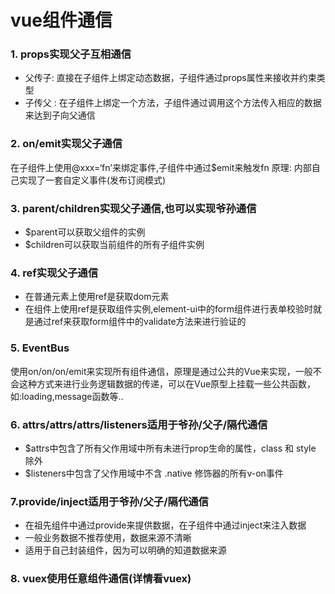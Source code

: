 # vue组件通信
### 1. props实现父子互相通信

- 父传子: 直接在子组件上绑定动态数据，子组件通过props属性来接收并约束类型
- 子传父 : 在子组件上绑定一个方法，子组件通过调用这个方法传入相应的数据来达到子向父通信



### 2. on/emit实现父子通信
在子组件上使用@xxx=‘fn’来绑定事件,子组件中通过$emit来触发fn
原理: 内部自己实现了一套自定义事件(发布订阅模式)


### 3. parent/children实现父子通信,也可以实现爷孙通信

- $parent可以获取父组件的实例
- $children可以获取当前组件的所有子组件实例



### 4. ref实现父子通信

- 在普通元素上使用ref是获取dom元素
- 在组件上使用ref是获取组件实例,element-ui中的form组件进行表单校验时就是通过ref来获取form组件中的validate方法来进行验证的



### 5. EventBus
使用on/on/on/emit来实现所有组件通信，原理是通过公共的Vue来实现，一般不会这种方式来进行业务逻辑数据的传递，可以在Vue原型上挂载一些公共函数，如:loading,message函数等..


### 6. attrs/attrs/attrs/listeners适用于爷孙/父子/隔代通信

- $attrs中包含了所有父作用域中所有未进行prop生命的属性，class 和 style 除外
- $listeners中包含了父作用域中不含 .native 修饰器的所有v-on事件



### 7.provide/inject适用于爷孙/父子/隔代通信

- 在祖先组件中通过provide来提供数据，在子组件中通过inject来注入数据
- 一般业务数据不推荐使用，数据来源不清晰
- 适用于自己封装组件，因为可以明确的知道数据来源



### 8. vuex使用任意组件通信(详情看vuex)